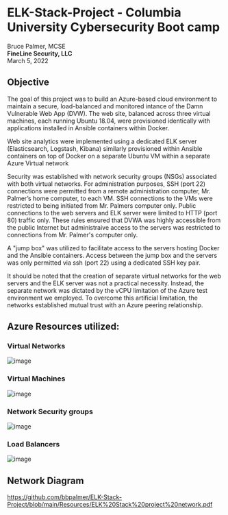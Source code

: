 # ELK-Stack-Project - Columbia University Cybersecurity Boot camp
Bruce Palmer, MCSE  
**FineLine Security, LLC**  
March 5, 2022


## Objective
The goal of this project was to build an Azure-based cloud environment to maintain a secure, load-balanced and monitored intance of the Damn Vulnerable Web App (DVW). The web site, balanced across three virtual machines, each running Ubuntu 18.04, were provisioned identically with applications installed in Ansible containers within Docker.

Web site analytics were implemented using a dedicated ELK server (Elasticsearch, Logstash, Kibana) similarly provisioned within Ansible containers on top of Docker on a separate Ubuntu VM within a separate Azure Virtual network 

Security was established with network security groups (NSGs) associated with both virtual networks.  For administration purposes, SSH (port 22) connections were permitted from a remote administration computer, Mr. Palmer’s home computer, to each VM.  SSH connections to the VMs were restricted to being initiated from Mr. Palmers computer only.  Public connections to the web servers and ELK server were limited to HTTP (port 80) traffic only.  These rules ensured that DVWA was highly accessible from the public Internet but administraive access to the servers was restricted to connections from Mr. Palmer's computer only.

A "jump box" was utilized to facilitate access to the servers hosting Docker and the Ansible containers.  Access between the jump box and the servers was only permitted via ssh (port 22) using a dedicated SSH key pair.

It should be noted that the creation of separate virtual networks for the web servers and the ELK server was not a practical necessity.  Instead, the separate network was dictated by the vCPU limitation of the Azure test environment we employed.  To overcome this artificial limitation, the networks established mutual trust with an Azure peering relationship.  

## Azure Resources utilized:

### Virtual Networks
![image](https://user-images.githubusercontent.com/90714558/158080167-fbedd09b-7e5a-4e37-984a-b0a01729af03.png)


### Virtual Machines
  ![image](https://user-images.githubusercontent.com/90714558/158079764-faa4a7c4-b95c-4c1b-93f4-30f5a199a0e2.png)

### Network Security groups
![image](https://user-images.githubusercontent.com/90714558/158079992-762eaba5-4097-4c48-98d3-0ffa4c087a88.png)



### Load Balancers
![image](https://user-images.githubusercontent.com/90714558/158080105-493fce90-fa28-4aae-830d-340008539d67.png)

## Network Diagram  
https://github.com/bbpalmer/ELK-Stack-Project/blob/main/Resources/ELK%20Stack%20project%20network.pdf
